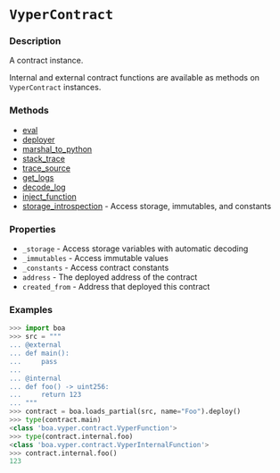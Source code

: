 # `VyperContract`

### Description

A contract instance.

Internal and external contract functions are available as methods on `VyperContract` instances.

### Methods

- [eval](eval.md)
- [deployer](deployer.md)
- [marshal_to_python](marshal_to_python.md)
- [stack_trace](stack_trace.md)
- [trace_source](trace_source.md)
- [get_logs](get_logs.md)
- [decode_log](decode_log.md)
- [inject_function](inject_function.md)
- [storage_introspection](storage_introspection.md) - Access storage, immutables, and constants

### Properties

- `_storage` - Access storage variables with automatic decoding
- `_immutables` - Access immutable values
- `_constants` - Access contract constants
- `address` - The deployed address of the contract
- `created_from` - Address that deployed this contract

### Examples

```python
>>> import boa
>>> src = """
... @external
... def main():
...     pass
...
... @internal
... def foo() -> uint256:
...     return 123
... """
>>> contract = boa.loads_partial(src, name="Foo").deploy()
>>> type(contract.main)
<class 'boa.vyper.contract.VyperFunction'>
>>> type(contract.internal.foo)
<class 'boa.vyper.contract.VyperInternalFunction'>
>>> contract.internal.foo()
123
```
